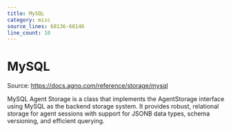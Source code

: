 ```yaml
---
title: MySQL
category: misc
source_lines: 68136-68146
line_count: 10
---
```


# MySQL
Source: https://docs.agno.com/reference/storage/mysql



MySQL Agent Storage is a class that implements the AgentStorage interface using MySQL as the backend storage system. It provides robust, relational storage for agent sessions with support for JSONB data types, schema versioning, and efficient querying.

<Snippet file="storage-mysql-params.mdx" />


